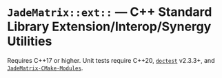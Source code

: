 # `JadeMatrix::ext::` — C++ Standard Library Extension/Interop/Synergy Utilities

Requires C++17 or higher.  Unit tests require C++20, [`doctest`](https://github.com/onqtam/doctest) v2.3.3+, and [`JadeMatrix-CMake-Modules`](https://github.com/JadeMatrix/JadeMatrix-CMake-Modules).
